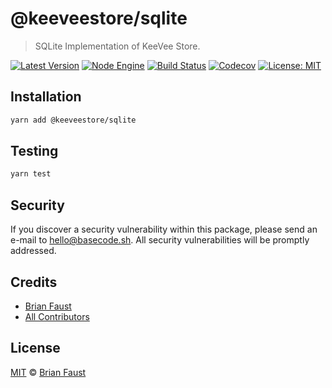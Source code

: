 # @keeveestore/sqlite

> SQLite Implementation of KeeVee Store.

[![Latest Version](https://badgen.now.sh/npm/v/@keeveestore/sqlite)](https://www.npmjs.com/package/@keeveestore/sqlite)
[![Node Engine](https://badgen.now.sh/npm/node/@keeveestore/sqlite)](https://www.npmjs.com/package/@keeveestore/sqlite)
[![Build Status](https://badgen.now.sh/circleci/github/keeveestore/sqlite)](https://circleci.com/gh/keeveestore/sqlite)
[![Codecov](https://badgen.now.sh/codecov/c/github/keeveestore/sqlite)](https://codecov.io/gh/keeveestore/sqlite)
[![License: MIT](https://badgen.now.sh/badge/license/MIT/green)](https://opensource.org/licenses/MIT)

## Installation

```bash
yarn add @keeveestore/sqlite
```

## Testing

```bash
yarn test
```

## Security

If you discover a security vulnerability within this package, please send an e-mail to hello@basecode.sh. All security vulnerabilities will be promptly addressed.

## Credits

-   [Brian Faust](https://github.com/faustbrian)
-   [All Contributors](../../../../contributors)

## License

[MIT](LICENSE) © [Brian Faust](https://basecode.sh)
